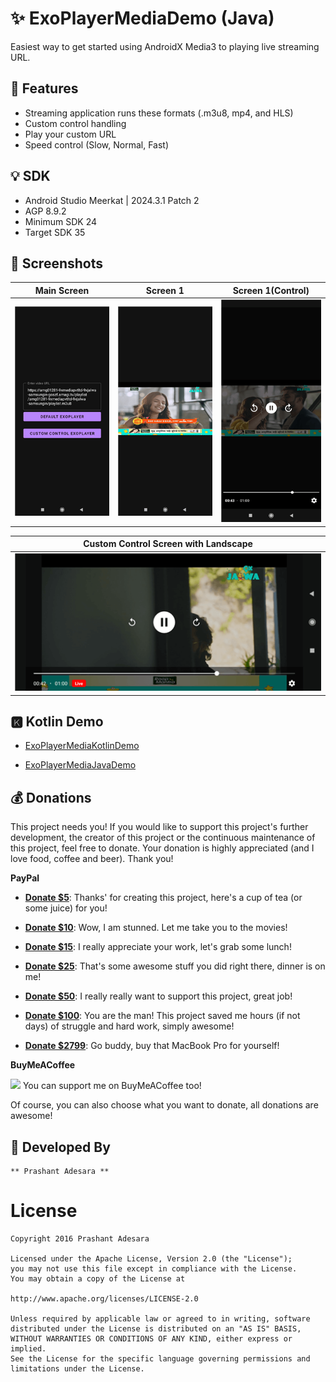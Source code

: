 # ✨ ExoPlayerMediaDemo (Java)
Easiest way to get started using AndroidX Media3 to playing live streaming URL.

## 🎯 Features

- Streaming application runs these formats (.m3u8, mp4, and HLS)
- Custom control handling
- Play your custom URL
- Speed control (Slow, Normal, Fast)

## 💡 SDK

- Android Studio Meerkat | 2024.3.1 Patch 2
- AGP 8.9.2
- Minimum SDK 24
- Target SDK 35


## 📸 Screenshots

| Main Screen | Screen 1                            | Screen 1(Control)                   |
| ----------- |-------------------------------------|-------------------------------------|
|![Main Screen](./screenshots/0.png)| ![Screen 1](./screenshots/1.png)| ![Screen 1 with control](./screenshots/2.png) |

| Custom Control Screen with Landscape |
| ------------------------------------ |
|![Custom Control Screen](./screenshots/3.png)|



## 🅺 Kotlin Demo

 - [ExoPlayerMediaKotlinDemo](https://github.com/mrprashant249/ExoPlayerMediaKotlinDemo)

 - [ExoPlayerMediaJavaDemo](https://github.com/mrprashant249/ExoPlayerMediaDemo)

   


## 💰 Donations

This project needs you! If you would like to support this project's further development, the creator of this project or the continuous maintenance of this project, feel free to donate. Your donation is highly appreciated (and I love food, coffee and beer). Thank you!

**PayPal**

- **[Donate \$5](https://www.paypal.me/prashantadesara/5)**: Thanks' for creating this project, here's a cup of tea (or some juice) for you!

- **[Donate \$10](https://www.paypal.me/prashantadesara/10)**: Wow, I am stunned. Let me take you to the movies!

- **[Donate \$15](https://www.paypal.me/prashantadesara/15)**: I really appreciate your work, let's grab some lunch!

- **[Donate \$25](https://www.paypal.me/prashantadesara/25)**: That's some awesome stuff you did right there, dinner is on me!

- **[Donate \$50](https://www.paypal.me/prashantadesara/50)**: I really really want to support this project, great job!

- **[Donate \$100](https://www.paypal.me/prashantadesara/100)**: You are the man! This project saved me hours (if not days) of struggle and hard work, simply awesome!

- **[Donate \$2799](https://www.paypal.me/prashantadesara/2799)**: Go buddy, buy that MacBook Pro for yourself!

  

**BuyMeACoffee**

<a href="https://www.buymeacoffee.com/bytesbee">
<img src="https://img.buymeacoffee.com/button-api/?text=Buy me a coffee&emoji=&slug=bytesbee&button_colour=FFDD00&font_colour=000000&font_family=Cookie&outline_colour=000000&coffee_colour=ffffff" /></a> You can support me on BuyMeACoffee too!

Of course, you can also choose what you want to donate, all donations are awesome!


## 👨 Developed By

```
** Prashant Adesara **
```

# License
```license
Copyright 2016 Prashant Adesara

Licensed under the Apache License, Version 2.0 (the "License");
you may not use this file except in compliance with the License.
You may obtain a copy of the License at

http://www.apache.org/licenses/LICENSE-2.0

Unless required by applicable law or agreed to in writing, software
distributed under the License is distributed on an "AS IS" BASIS,
WITHOUT WARRANTIES OR CONDITIONS OF ANY KIND, either express or implied.
See the License for the specific language governing permissions and
limitations under the License.
```
